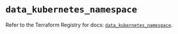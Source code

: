 # `data_kubernetes_namespace`

Refer to the Terraform Registry for docs: [`data_kubernetes_namespace`](https://registry.terraform.io/providers/hashicorp/kubernetes/2.28.0/docs/data-sources/namespace).
